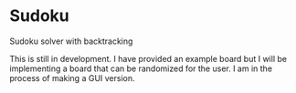 # Sudoku
 Sudoku solver with backtracking

This is still in development. I have provided an example board but I will be implementing a board that
can be randomized for the user. I am in the process of making a GUI version.